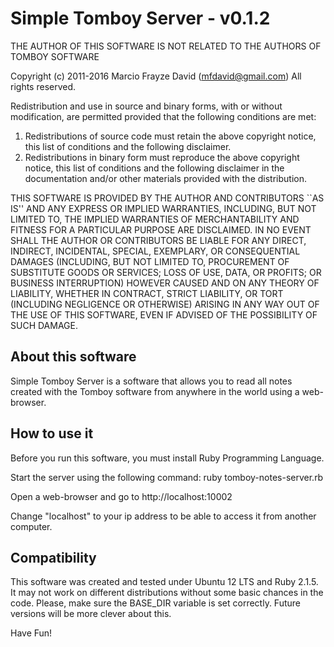 # Simple Tomboy Server - v0.1.2


 THE AUTHOR OF THIS SOFTWARE IS NOT RELATED TO THE AUTHORS OF TOMBOY SOFTWARE

 Copyright (c) 2011-2016 Marcio Frayze David (mfdavid@gmail.com)
 All rights reserved.

 Redistribution and use in source and binary forms, with or without
 modification, are permitted provided that the following conditions
 are met:
 1. Redistributions of source code must retain the above copyright
    notice, this list of conditions and the following disclaimer.
 2. Redistributions in binary form must reproduce the above copyright
    notice, this list of conditions and the following disclaimer in the
    documentation and/or other materials provided with the distribution.

 THIS SOFTWARE IS PROVIDED BY THE AUTHOR AND CONTRIBUTORS ``AS IS'' AND
 ANY EXPRESS OR IMPLIED WARRANTIES, INCLUDING, BUT NOT LIMITED TO, THE
 IMPLIED WARRANTIES OF MERCHANTABILITY AND FITNESS FOR A PARTICULAR PURPOSE
 ARE DISCLAIMED.  IN NO EVENT SHALL THE AUTHOR OR CONTRIBUTORS BE LIABLE
 FOR ANY DIRECT, INDIRECT, INCIDENTAL, SPECIAL, EXEMPLARY, OR CONSEQUENTIAL
 DAMAGES (INCLUDING, BUT NOT LIMITED TO, PROCUREMENT OF SUBSTITUTE GOODS
 OR SERVICES; LOSS OF USE, DATA, OR PROFITS; OR BUSINESS INTERRUPTION)
 HOWEVER CAUSED AND ON ANY THEORY OF LIABILITY, WHETHER IN CONTRACT, STRICT
 LIABILITY, OR TORT (INCLUDING NEGLIGENCE OR OTHERWISE) ARISING IN ANY WAY
 OUT OF THE USE OF THIS SOFTWARE, EVEN IF ADVISED OF THE POSSIBILITY OF
 SUCH DAMAGE.


## About this software

Simple Tomboy Server is a software that allows you to read all notes 
created with the Tomboy software from anywhere in the world using a
web-browser.


## How to use it

Before you run this software, you must install Ruby Programming Language.

Start the server using the following command:
ruby tomboy-notes-server.rb

Open a web-browser and go to http://localhost:10002

Change "localhost" to your ip address to be able to access it from another
computer.


## Compatibility

This software was created and tested under Ubuntu 12 LTS and Ruby 2.1.5. 
It may not work on different distributions without some basic chances in the code.
Please, make sure the BASE_DIR variable is set correctly. Future versions will
be more clever about this.


Have Fun!
